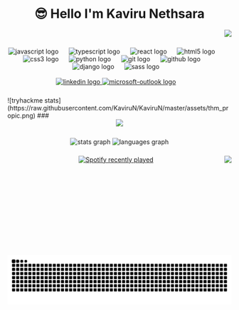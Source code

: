 

###

<div><h1 align="center">😎 Hello I'm Kaviru Nethsara</h1><img align="right" height="150" src="https://i.imgflip.com/65efzo.gif"  /></div>
<br>

###

<div align="center">
  <img src="https://cdn.jsdelivr.net/gh/devicons/devicon/icons/javascript/javascript-original.svg" height="35" alt="javascript logo"  />
  <img width="15" />
  <img src="https://cdn.jsdelivr.net/gh/devicons/devicon/icons/typescript/typescript-original.svg" height="35" alt="typescript logo"  />
  <img width="15" />
  <img src="https://cdn.jsdelivr.net/gh/devicons/devicon/icons/react/react-original.svg" height="35" alt="react logo"  />
  <img width="15" />
  <img src="https://cdn.jsdelivr.net/gh/devicons/devicon/icons/html5/html5-original.svg" height="35" alt="html5 logo"  />
  <img width="15" />
  <img src="https://cdn.jsdelivr.net/gh/devicons/devicon/icons/css3/css3-original.svg" height="35" alt="css3 logo"  />
  <img width="15" />
  <img src="https://cdn.jsdelivr.net/gh/devicons/devicon/icons/python/python-original.svg" height="35" alt="python logo"  />
  <img width="15" />
  <img src="https://cdn.jsdelivr.net/gh/devicons/devicon/icons/git/git-original.svg" height="35" alt="git logo"  />
  <img width="15" />
  <img src="https://cdn.jsdelivr.net/gh/devicons/devicon/icons/github/github-original.svg" height="35" alt="github logo"  />
  <img width="15" />
  <img src="https://cdn.jsdelivr.net/gh/devicons/devicon/icons/django/django-plain.svg" height="35" alt="django logo"  />
  <img width="15" />
  <img src="https://cdn.jsdelivr.net/gh/devicons/devicon/icons/sass/sass-original.svg" height="35" alt="sass logo"  />
</div>
<br>



<div align="center">
  <a href="www.linkedin.com/in/kaviru-n" target="_blank">
    <img src="https://img.shields.io/static/v1?message=LinkedIn&logo=linkedin&label=&color=0077B5&logoColor=white&labelColor=&style=for-the-badge" height="35" alt="linkedin logo"  />
  </a>
  <a href="kavirunethsara@outlook.com" target="_blank">
    <img src="https://img.shields.io/static/v1?message=Outlook&logo=microsoft-outlook&label=&color=0078D4&logoColor=white&labelColor=&style=for-the-badge" height="35" alt="microsoft-outlook logo"  />
  </a>
  
</div>
<br clear="both">
![tryhackme stats](https://raw.githubusercontent.com/KaviruN/KaviruN/master/assets/thm_propic.png)
###

<div align="center">
  <img src="https://profile-counter.glitch.me/KaviruN/count.svg?"  />
</div>

###

<div align="center">
  <img src="https://github-readme-stats.vercel.app/api?username=KaviruN&hide_title=false&hide_rank=false&show_icons=true&include_all_commits=true&count_private=true&disable_animations=false&theme=radical&locale=en&hide_border=false" height="150" alt="stats graph"  />
  <img src="https://github-readme-stats.vercel.app/api/top-langs?username=KaviruN&locale=en&hide_title=false&layout=compact&card_width=320&langs_count=5&theme=radical&hide_border=false" height="150" alt="languages graph"  />
</div>

###

<img align="right" height="223" src="https://www.gifcen.com/wp-content/uploads/2022/09/sharingan-gif-7.gif"  />

###

<div align="center">
  <a href="https://open.spotify.com/user/f1r9d11aorxmvcbang9yo4lf1">
    <img src="https://spotify-recently-played-readme.vercel.app/api?user=f1r9d11aorxmvcbang9yo4lf1&count=3&unique=true" alt="Spotify recently played"  />
  </a>
</div>

###

<br clear="both">

<img src="https://raw.githubusercontent.com/KaviruN/KaviruN/output/snake.svg" alt="Snake animation" />

###
